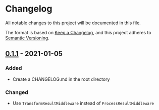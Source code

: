 # Changelog
All notable changes to this project will be documented in this file.

The format is based on [Keep a Changelog](https://keepachangelog.com/en/1.0.0/),
and this project adheres to [Semantic Versioning](https://semver.org/spec/v2.0.0.html).

## [0.1.1] - 2021-01-05
### Added
- Create a CHANGELOG.md in the root directory 

### Changed
- Use ```TransformResultMiddleware``` instead of ```ProcessResultMiddleware```

[0.1.1]: https://github.com/Tuzex/responder-bundle/releases/tag/v0.1.1
